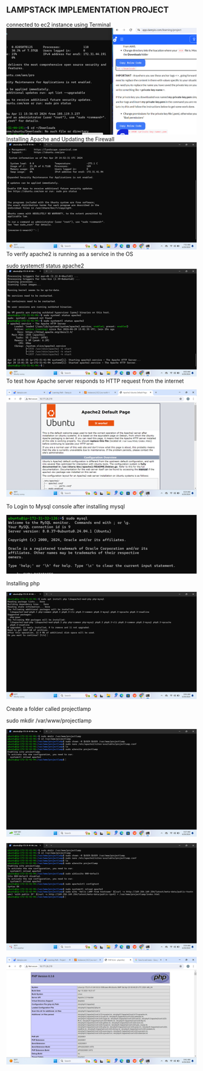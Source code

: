 ## LAMPSTACK IMPLEMENTATION PROJECT
connected to ec2 instance using Terminal 
![lamp](./1_lamp.png)
Installing Apache and Updating the Firewall
![2](./Lamp_2.png)
To verify apache2 is running as a service in the OS

sudo systemctl status apache2
![3](./Lamp_3.png)
To test how Apache server responds to HTTP request from the internet

![4](./Lamp_4.png)

To Login to Mysql console after installing mysql

![2](./mysql_2.png)

Installing php

![5](./Lamp_5.png)

Create a folder called projectlamp

sudo mkdir /var/www/projectlamp

![6](./Lamp_6.png)

![7](./Lamp_7.png)

![8](./Lamp_8.png)

